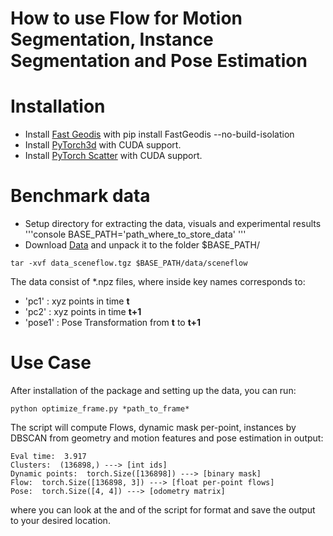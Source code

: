 # How to use Flow for Motion Segmentation, Instance Segmentation and Pose Estimation


# Installation
- Install [Fast Geodis](https://github.com/masadcv/FastGeodis) with pip install FastGeodis --no-build-isolation
- Install [PyTorch3d](https://github.com/facebookresearch/pytorch3d) with CUDA support.
- Install [PyTorch Scatter](https://github.com/rusty1s/pytorch_scatter/tree/master) with CUDA support.

# Benchmark data
- Setup directory for extracting the data, visuals and experimental results
'''console
BASE_PATH='path_where_to_store_data'
'''
- Download [Data](https://login.rci.cvut.cz/data/lidar_intensity/sceneflow/data_sceneflow.tgz) and unpack it to the folder $BASE_PATH/

```console
tar -xvf data_sceneflow.tgz $BASE_PATH/data/sceneflow
```

The data consist of *.npz files, where inside key names corresponds to:

- 'pc1' : xyz points in time **t**
- 'pc2' : xyz points in time **t+1**
- 'pose1' : Pose Transformation from **t** to **t+1** 

# Use Case

After installation of the package and setting up the data, you can run: 
```console
python optimize_frame.py *path_to_frame*
```

The script will compute Flows, dynamic mask per-point, instances by DBSCAN from geometry and motion features and pose estimation in output:

```console
Eval time:  3.917 
Clusters:  (136898,) ---> [int ids]
Dynamic points:  torch.Size([136898]) ---> [binary mask]
Flow:  torch.Size([136898, 3]) ---> [float per-point flows]
Pose:  torch.Size([4, 4]) ---> [odometry matrix]
```

where you can look at the and of the script for format and save the output to your desired location.
